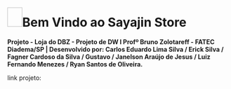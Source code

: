 # <img width="34px" height="44px" scr="://aluno/assets/images/goku_gif"/>Bem Vindo ao Sayajin Store

**Projeto - Loja do DBZ - Projeto de DW I Profº Bruno Zolotareff - FATEC Diadema/SP | Desenvolvido por: Carlos Eduardo Lima Silva / Erick Silva / Fagner Cardoso da Silva / Gustavo / Janelson Araújo de Jesus / Luiz Fernando Menezes / Ryan Santos de Oliveira.**

link projeto:
